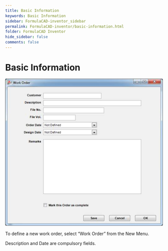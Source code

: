 ```yaml
---
title: Basic Information
keywords: Basic Information
sidebar: FormulaCAD-inventor_sidebar
permalink: FormulaCAD-inventor/basic-information.html
folder: FormulaCAD Inventor
hide_sidebar: false
comments: false
---
```

# Basic Information

![](/images/work-order.jpg)

To define a new work order, select “Work Order” from the New Menu.

Description and Date are compulsory fields.
